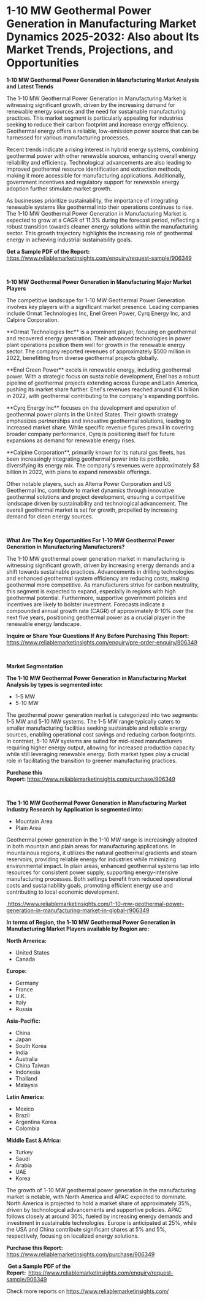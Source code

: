 <p><h1>1-10 MW Geothermal Power Generation in Manufacturing Market Dynamics 2025-2032: Also about Its Market Trends, Projections, and Opportunities</h1></p><p><strong>1-10 MW Geothermal Power Generation in Manufacturing Market Analysis and Latest Trends</strong></p>
<p><p>The 1-10 MW Geothermal Power Generation in Manufacturing Market is witnessing significant growth, driven by the increasing demand for renewable energy sources and the need for sustainable manufacturing practices. This market segment is particularly appealing for industries seeking to reduce their carbon footprint and increase energy efficiency. Geothermal energy offers a reliable, low-emission power source that can be harnessed for various manufacturing processes.</p><p>Recent trends indicate a rising interest in hybrid energy systems, combining geothermal power with other renewable sources, enhancing overall energy reliability and efficiency. Technological advancements are also leading to improved geothermal resource identification and extraction methods, making it more accessible for manufacturing applications. Additionally, government incentives and regulatory support for renewable energy adoption further stimulate market growth.</p><p>As businesses prioritize sustainability, the importance of integrating renewable systems like geothermal into their operations continues to rise. The 1-10 MW Geothermal Power Generation in Manufacturing Market is expected to grow at a CAGR of 11.3% during the forecast period, reflecting a robust transition towards cleaner energy solutions within the manufacturing sector. This growth trajectory highlights the increasing role of geothermal energy in achieving industrial sustainability goals.</p></p>
<p><strong>Get a Sample PDF of the Report:&nbsp;</strong> <a href="https://www.reliablemarketinsights.com/enquiry/request-sample/906349?utm_campaign=2280&utm_medium=2&utm_source=Github&utm_content=ia&utm_term=21032025&utm_id=1-10-mw-geothermal-power-generation-in-manufacturing">https://www.reliablemarketinsights.com/enquiry/request-sample/906349</a></p>
<p>&nbsp;</p>
<p><strong>1-10 MW Geothermal Power Generation in Manufacturing Major Market Players</strong></p>
<p><p>The competitive landscape for 1-10 MW Geothermal Power Generation involves key players with a significant market presence. Leading companies include Ormat Technologies Inc, Enel Green Power, Cyrq Energy Inc, and Calpine Corporation. </p><p>**Ormat Technologies Inc** is a prominent player, focusing on geothermal and recovered energy generation. Their advanced technologies in power plant operations position them well for growth in the renewable energy sector. The company reported revenues of approximately $500 million in 2022, benefitting from diverse geothermal projects globally.</p><p>**Enel Green Power** excels in renewable energy, including geothermal power. With a strategic focus on sustainable development, Enel has a robust pipeline of geothermal projects extending across Europe and Latin America, pushing its market share further. Enel's revenues reached around €14 billion in 2022, with geothermal contributing to the company's expanding portfolio.</p><p>**Cyrq Energy Inc** focuses on the development and operation of geothermal power plants in the United States. Their growth strategy emphasizes partnerships and innovative geothermal solutions, leading to increased market share. While specific revenue figures prevail in covering broader company performance, Cyrq is positioning itself for future expansions as demand for renewable energy rises.</p><p>**Calpine Corporation**, primarily known for its natural gas fleets, has been increasingly integrating geothermal power into its portfolio, diversifying its energy mix. The company's revenues were approximately $8 billion in 2022, with plans to expand renewable offerings.</p><p>Other notable players, such as Alterra Power Corporation and US Geothermal Inc, contribute to market dynamics through innovative geothermal solutions and project development, ensuring a competitive landscape driven by sustainability and technological advancement. The overall geothermal market is set for growth, propelled by increasing demand for clean energy sources.</p></p>
<p>&nbsp;</p>
<p><strong>What Are The Key Opportunities For 1-10 MW Geothermal Power Generation in Manufacturing Manufacturers?</strong></p>
<p><p>The 1-10 MW geothermal power generation market in manufacturing is witnessing significant growth, driven by increasing energy demands and a shift towards sustainable practices. Advancements in drilling technologies and enhanced geothermal system efficiency are reducing costs, making geothermal more competitive. As manufacturers strive for carbon neutrality, this segment is expected to expand, especially in regions with high geothermal potential. Furthermore, supportive government policies and incentives are likely to bolster investment. Forecasts indicate a compounded annual growth rate (CAGR) of approximately 8-10% over the next five years, positioning geothermal power as a crucial player in the renewable energy landscape.</p></p>
<p><strong>Inquire or Share Your Questions If Any Before Purchasing This Report:</strong> <a href="https://www.reliablemarketinsights.com/enquiry/pre-order-enquiry/906349?utm_campaign=2280&utm_medium=2&utm_source=Github&utm_content=ia&utm_term=21032025&utm_id=1-10-mw-geothermal-power-generation-in-manufacturing">https://www.reliablemarketinsights.com/enquiry/pre-order-enquiry/906349</a></p>
<p>&nbsp;</p>
<p><strong>Market Segmentation</strong></p>
<p><strong>The 1-10 MW Geothermal Power Generation in Manufacturing Market Analysis by types is segmented into:</strong></p>
<p><ul><li>1-5 MW</li><li>5-10 MW</li></ul></p>
<p><p>The geothermal power generation market is categorized into two segments: 1-5 MW and 5-10 MW systems. The 1-5 MW range typically caters to smaller manufacturing facilities seeking sustainable and reliable energy sources, enabling operational cost savings and reducing carbon footprints. In contrast, 5-10 MW systems are suited for mid-sized manufacturers requiring higher energy output, allowing for increased production capacity while still leveraging renewable energy. Both market types play a crucial role in facilitating the transition to greener manufacturing practices.</p></p>
<p><strong>Purchase this Report:&nbsp;</strong><a href="https://www.reliablemarketinsights.com/purchase/906349?utm_campaign=2280&utm_medium=2&utm_source=Github&utm_content=ia&utm_term=21032025&utm_id=1-10-mw-geothermal-power-generation-in-manufacturing">https://www.reliablemarketinsights.com/purchase/906349</a></p>
<p>&nbsp;</p>
<p><strong>The 1-10 MW Geothermal Power Generation in Manufacturing Market Industry Research by Application is segmented into:</strong></p>
<p><ul><li>Mountain Area</li><li>Plain Area</li></ul></p>
<p><p>Geothermal power generation in the 1-10 MW range is increasingly adopted in both mountain and plain areas for manufacturing applications. In mountainous regions, it utilizes the natural geothermal gradients and steam reservoirs, providing reliable energy for industries while minimizing environmental impact. In plain areas, enhanced geothermal systems tap into resources for consistent power supply, supporting energy-intensive manufacturing processes. Both settings benefit from reduced operational costs and sustainability goals, promoting efficient energy use and contributing to local economic development.</p></p>
<p><a href="https://www.reliablemarketinsights.com/1-10-mw-geothermal-power-generation-in-manufacturing-market-in-global-r906349?utm_campaign=2280&utm_medium=2&utm_source=Github&utm_content=ia&utm_term=21032025&utm_id=1-10-mw-geothermal-power-generation-in-manufacturing">&nbsp;https://www.reliablemarketinsights.com/1-10-mw-geothermal-power-generation-in-manufacturing-market-in-global-r906349</a></p>
<p><strong>In terms of Region, the 1-10 MW Geothermal Power Generation in Manufacturing Market Players available by Region are:</strong></p>
<p>
    <p> <strong> North America: </strong>
        <ul>
            <li>United States</li>
            <li>Canada</li>
        </ul>
        </p> 
    <p> <strong> Europe: </strong>
        <ul>
            <li>Germany</li>
            <li>France</li>
            <li>U.K.</li>
            <li>Italy</li>
            <li>Russia</li>
        </ul>
        </p> 
    <p> <strong> Asia-Pacific: </strong>
        <ul>
            <li>China</li>
            <li>Japan</li>
            <li>South Korea</li>
            <li>India</li>
            <li>Australia</li>
            <li>China Taiwan</li>
            <li>Indonesia</li>
            <li>Thailand</li>
            <li>Malaysia</li>
        </ul>
        </p> 
    <p> <strong> Latin America: </strong>
        <ul>
            <li>Mexico</li>
            <li>Brazil</li>
            <li>Argentina Korea</li>
            <li>Colombia</li>
        </ul>
        </p> 
    <p> <strong> Middle East & Africa: </strong>
        <ul>
            <li>Turkey</li>
            <li>Saudi</li>
            <li>Arabia</li>
            <li>UAE</li>
            <li>Korea</li>
        </ul>
    </p>
    </p>
<p><p>The growth of 1-10 MW geothermal power generation in the manufacturing market is notable, with North America and APAC expected to dominate. North America is projected to hold a market share of approximately 35%, driven by technological advancements and supportive policies. APAC follows closely at around 30%, fueled by increasing energy demands and investment in sustainable technologies. Europe is anticipated at 25%, while the USA and China contribute significant shares at 5% and 5%, respectively, focusing on localized energy solutions.</p></p>
<p><strong>Purchase this Report: </strong><a href="https://www.reliablemarketinsights.com/purchase/906349?utm_campaign=2280&utm_medium=2&utm_source=Github&utm_content=ia&utm_term=21032025&utm_id=1-10-mw-geothermal-power-generation-in-manufacturing">https://www.reliablemarketinsights.com/purchase/906349</a></p>
<p>&nbsp;<strong>Get a Sample PDF of the Report:&nbsp;&nbsp;</strong><a href="https://www.reliablemarketinsights.com/enquiry/request-sample/906349?utm_campaign=2280&utm_medium=2&utm_source=Github&utm_content=ia&utm_term=21032025&utm_id=1-10-mw-geothermal-power-generation-in-manufacturing">https://www.reliablemarketinsights.com/enquiry/request-sample/906349</a></p>
<p><strong></strong></p>
<p>Check more reports on <a href="https://www.reliablemarketinsights.com/?utm_campaign=2280&utm_medium=2&utm_source=Github&utm_content=ia&utm_term=21032025&utm_id=1-10-mw-geothermal-power-generation-in-manufacturing">https://www.reliablemarketinsights.com/</a></p>